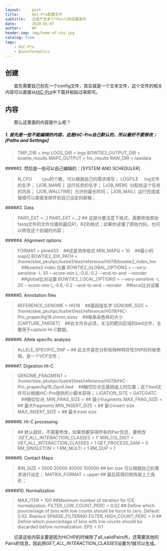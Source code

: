 ```yaml
---
layout:     post
title:      HiC-Pro配置文件
subtitle:   记录产生多个*Pairs的设置条件
date:       2020-01-07
author:     WF
header-img: img/home-wf-sky.jpg
catalog: true
tags:
    - HiC-Pro
    - Bioinformatics
---
```


## 创建
&emsp;&emsp;首先需要自己创先一个config文件，其实就是一个文本文件，这个文件的相关内容可以直接从[HiC-Pro]([https://github.com/nservant/HiC-Pro])中下载并粘贴过来即可。

## 内容
&emsp;&emsp;那么这里面的内容是什么呢？

##### 1. 首先是一些不能编辑的内容，这是HiC-Pro自己默认的，所以最好不要修改；[Paths and Settings]

> TMP_DIR = tmp
> LOGS_DIR = logs
> BOWTIE2_OUTPUT_DIR = bowtie_results
> MAPC_OUTPUT = hic_results
> RAW_DIR = rawdata

#####2. 然后是一些可以自己编辑的：[SYSTEM AND SCHEDULER]


> N_CPU&nbsp;&nbsp;&nbsp;&nbsp;&nbsp;&nbsp;&nbsp;&nbsp;cpu的个数，可以根据自己的需求填写；
> LOGFILE&nbsp;&nbsp;&nbsp;&nbsp;&nbsp;log文件的名字；
> [JOB_NAME ]&nbsp;&nbsp;运行任务的名字；
> [JOB_MEM]&nbsp;&nbsp;分配给这个任务的内存；
> [JOB_WALLTIME]&nbsp;&nbsp;允许的最长时间；
> [JOB_MAIL]&nbsp;&nbsp;运行完成或报错可以直接发邮件到自己设定的邮箱；

#####3. Data

> PAIR1_EXT = _1
> PAIR1_EXT = _2
> \#\# 这部分要注意下格式，需要修改原始fastq文件的文件位置和最后R1，R2的格式；如果你读懂了原始代码，也可以修改这个前缀的内容；

#####4. Alignment options

> FORMAT = phred33 &nbsp;&nbsp;&nbsp;\#\#这是测序格式
> MIN_MAPQ = 10 &nbsp;&nbsp;&nbsp;\#\#最小的mapQ
> BOWTIE2_IDX_PATH = /home/slee_pkuhpc/lustre1/test/reference/HG19/bowtie2_index_hm &nbsp;&nbsp;&nbsp;\#\#bowtie2 index 位置
> BOWTIE2_GLOBAL_OPTIONS = --very-sensitive -L 30 --score-min L,-0.6,-0.2 --end-to-end --reorder &nbsp;&nbsp;&nbsp;\#\#global比对设置
> BOWTIE2_LOCAL_OPTIONS =  --very-sensitive -L 20 --score-min L,-0.6,-0.2 --end-to-end --reorder &nbsp;&nbsp;&nbsp;\#\#local比对设置

#####5. Annotation files

> REFERENCE_GENOME = HG19 &nbsp;&nbsp;&nbsp;\#\#基因组名字
> GENOME_SIZE = /home/slee_pkuhpc/lustre1/test/reference/HG19/HiC-Pro_praper/hg19.chrom.sizes &nbsp;&nbsp;&nbsp;\#\#每条染色体的大小
> [CAPTURE_TARGET]  &nbsp;&nbsp;&nbsp;\#\#此文件非必须，关注的靶向区域的bed文件，主要用于capture Hi-C数据。

#####6. Allele specific analysis

> ALLELE_SPECIFIC_SNP =
> \#\# 此文件是在分析和物种特异性SNP的时候使用，是一个VCF文件； 

#####7. Digestion Hi-C

> GENOME_FRAGMENT = /home/slee_pkuhpc/lustre1/test/reference/HG19/HiC-Pro_praper/hg19_DpnII.bed &nbsp;&nbsp;&nbsp;\#\#酶切位点在基因组上的位置；这个bed文件可以根据HiC-Pro提供的小脚本获得；
> LIGATION_SITE = GATCGATC &nbsp;&nbsp;&nbsp;\#\#酶切位点;
> MIN_FRAG_SIZE =  \#\# 最小fragments 
> MAX_FRAG_SIZE = \#\# 最大fragments 
> MIN_INSERT_SIZE = \#\# 最小insert size
> MAX_INSERT_SIZE = \#\# 最大inset size 

#####8. Hi-C processing

> \#\# 默认就好，不需要修改，如果想要获得所有的Pair信息，要修改 '*GET_ALL_INTERACTION_CLASSES = 1*'
> MIN_CIS_DIST =
> GET_ALL_INTERACTION_CLASSES = 1
> GET_PROCESS_SAM = 0
> RM_SINGLETON = 1
> RM_MULTI = 1
> RM_DUP = 1

#####9. Contact Maps

> BIN_SIZE = 5000 20000 40000 100000 \#\# bin size 可以根据自己的需求进行设定；
> MATRIX_FORMAT = upper \#\# 最后获得的矩阵是上三角形；

#####10. Normalization

> MAX_ITER = 100 \#\#Maximum number of iteration for ICE normalization.
> FILTER_LOW_COUNT_PERC = 0.02 \#\# Define which pourcentage of bins with low counts should be force to zero. Default: 0.02. Replace SPARSE_FILTERING
> FILTER_HIGH_COUNT_PERC = 0 \#\# Define which pourcentage of bins with low counts should be discarded before normalization. 
> EPS = 0.1

&emsp;&emsp;记录这些内容主要是因为HiChIP的时候除了all_validPairs外，还需要其他的Pairs的信息，因此把*GET_ALL_INTERACTION_CLASSES*设置为1就可以生成。
